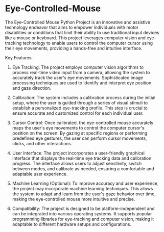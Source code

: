 # Eye-Controlled-Mouse
The Eye-Controlled Mouse Python Project is an innovative and assistive technology endeavor that aims to empower individuals with motor disabilities or conditions that limit their ability to use traditional input devices like a mouse or keyboard. This project leverages computer vision and eye-tracking technology to enable users to control the computer cursor using their eye movements, providing a hands-free and intuitive interface.

Key Features:
1) Eye Tracking: The project employs computer vision algorithms to process real-time video input from a camera, allowing the system to accurately track the user's eye movements. Sophisticated image processing techniques are used to identify and interpret eye position and gaze direction.

2) Calibration: The system includes a calibration process during the initial setup, where the user is guided through a series of visual stimuli to establish a personalized eye-tracking profile. This step is crucial to ensure accurate and customized control for each individual user.

3) Cursor Control: Once calibrated, the eye-controlled mouse accurately maps the user's eye movements to control the computer cursor's position on the screen. By gazing at specific regions or performing predefined eye gestures, the user can perform cursor movements, clicks, and other interactions.

4) User Interface: The project incorporates a user-friendly graphical interface that displays the real-time eye tracking data and calibration progress. The interface allows users to adjust sensitivity, switch between modes, and calibrate as needed, ensuring a comfortable and adaptable user experience.

5) Machine Learning (Optional): To improve accuracy and user experience, the project may incorporate machine learning techniques. This allows the system to adapt and learn from the user's gaze behavior over time, making the eye-controlled mouse more intuitive and precise.

6) Compatibility: The project is designed to be platform-independent and can be integrated into various operating systems. It supports popular programming libraries for eye-tracking and computer vision, making it adaptable to different hardware setups and configurations.
